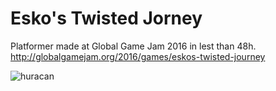 # Esko's Twisted Jorney
Platformer made at Global Game Jam 2016 in lest than 48h.
http://globalgamejam.org/2016/games/eskos-twisted-journey

![huracan](http://globalgamejam.org/sites/default/files/styles/game_sidebar__wide/public/game/featured_image/title_20.jpg?itok=s4HG0Blg)
